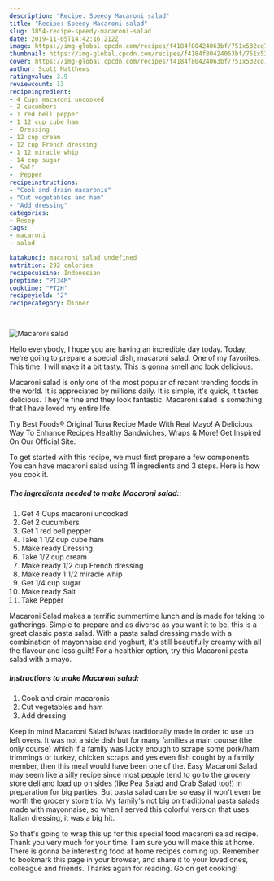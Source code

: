```yaml
---
description: "Recipe: Speedy Macaroni salad"
title: "Recipe: Speedy Macaroni salad"
slug: 3854-recipe-speedy-macaroni-salad
date: 2019-11-05T14:42:16.212Z
image: https://img-global.cpcdn.com/recipes/f4184f80424063bf/751x532cq70/macaroni-salad-recipe-main-photo.jpg
thumbnail: https://img-global.cpcdn.com/recipes/f4184f80424063bf/751x532cq70/macaroni-salad-recipe-main-photo.jpg
cover: https://img-global.cpcdn.com/recipes/f4184f80424063bf/751x532cq70/macaroni-salad-recipe-main-photo.jpg
author: Scott Matthews
ratingvalue: 3.9
reviewcount: 13
recipeingredient:
- 4 Cups macaroni uncooked
- 2 cucumbers
- 1 red bell pepper
- 1 12 cup cube ham
-  Dressing
- 12 cup cream
- 12 cup French dressing
- 1 12 miracle whip
- 14 cup sugar
-  Salt
-  Pepper
recipeinstructions:
- "Cook and drain macaronis"
- "Cut vegetables and ham"
- "Add dressing"
categories:
- Resep
tags:
- macaroni
- salad

katakunci: macaroni salad undefined
nutrition: 292 calories
recipecuisine: Indonesian
preptime: "PT34M"
cooktime: "PT2H"
recipeyield: "2"
recipecategory: Dinner

---
```



![Macaroni salad](https://img-global.cpcdn.com/recipes/f4184f80424063bf/751x532cq70/macaroni-salad-recipe-main-photo.jpg)

Hello everybody, I hope you are having an incredible day today. Today, we're going to prepare a special dish, macaroni salad. One of my favorites. This time, I will make it a bit tasty. This is gonna smell and look delicious.

Macaroni salad is only one of the most popular of recent trending foods in the world. It is appreciated by millions daily. It is simple, it's quick, it tastes delicious. They're fine and they look fantastic. Macaroni salad is something that I have loved my entire life.

Try Best Foods® Original Tuna Recipe Made With Real Mayo! A Delicious Way To Enhance Recipes Healthy Sandwiches, Wraps &amp; More! Get Inspired On Our Official Site.


To get started with this recipe, we must first prepare a few components. You can have macaroni salad using 11 ingredients and 3 steps. Here is how you cook it.

##### The ingredients needed to make Macaroni salad::

1. Get 4 Cups macaroni uncooked
1. Get 2 cucumbers
1. Get 1 red bell pepper
1. Take 1 1/2 cup cube ham
1. Make ready  Dressing
1. Take 1/2 cup cream
1. Make ready 1/2 cup French dressing
1. Make ready 1 1/2 miracle whip
1. Get 1/4 cup sugar
1. Make ready  Salt
1. Take  Pepper


Macaroni Salad makes a terrific summertime lunch and is made for taking to gatherings. Simple to prepare and as diverse as you want it to be, this is a great classic pasta salad. With a pasta salad dressing made with a combination of mayonnaise and yoghurt, it&#39;s still beautifully creamy with all the flavour and less guilt! For a healthier option, try this Macaroni pasta salad with a mayo. 

##### Instructions to make Macaroni salad:

1. Cook and drain macaronis
1. Cut vegetables and ham
1. Add dressing


Keep in mind Macaroni Salad is/was traditionally made in order to use up left overs. It was not a side dish but for many families a main course (the only course) which if a family was lucky enough to scrape some pork/ham trimmings or turkey, chicken scraps and yes even fish cought by a family member, then this meal would have been one of the. Easy Macaroni Salad may seem like a silly recipe since most people tend to go to the grocery store deli and load up on sides (like Pea Salad and Crab Salad too!) in preparation for big parties. But pasta salad can be so easy it won&#39;t even be worth the grocery store trip. My family&#39;s not big on traditional pasta salads made with mayonnaise, so when I served this colorful version that uses Italian dressing, it was a big hit. 

So that's going to wrap this up for this special food macaroni salad recipe. Thank you very much for your time. I am sure you will make this at home. There is gonna be interesting food at home recipes coming up. Remember to bookmark this page in your browser, and share it to your loved ones, colleague and friends. Thanks again for reading. Go on get cooking!

